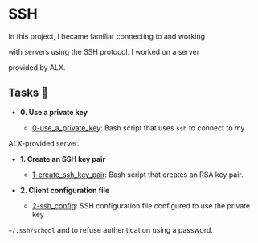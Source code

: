 # SSH



In this project, I became familiar connecting to and working

with servers using the SSH protocol. I worked on a server

provided by ALX.



## Tasks :page_with_curl:



* **0. Use a private key**

  * [0-use_a_private_key](./0-use_a_private_key): Bash script that uses `ssh` to connect to my
  
ALX-provided server.



* **1. Create an SSH key pair**

  * [1-create_ssh_key_pair](./1-create_ssh_key_pair): Bash script that creates an RSA key pair.
  


* **2. Client configuration file**

  * [2-ssh_config](./2-ssh_config): SSH configuration file configured to use the private key
  
`~/.ssh/school` and to refuse authentication using a password.